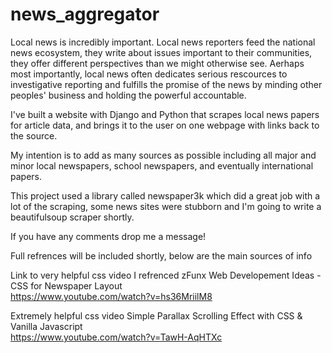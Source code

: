 # news_aggregator
Local news is incredibly important. Local news reporters feed the national news ecosystem, they write about issues important to their communities, they offer different perspectives 
than we might otherwise see. Aerhaps most importantly, local news often dedicates serious rescources to investigative reporting and fulfills the promise of the news by minding other
peoples' business and holding the powerful accountable.

I've built a website with Django and Python that scrapes local news papers for article data, and brings it to the user on one webpage with links back to the source.

My intention is to add as many sources as possible including all major and minor local newspapers, school newspapers, and eventually international papers.

This project used a library called newspaper3k which did a great job with a lot of the scraping, some news sites were stubborn and I'm going to write a beautifulsoup scraper shortly.

If you have any comments drop me a message!


Full refrences will be included shortly, below are the main sources of info

Link to very helpful css video I refrenced 
zFunx Web Developement Ideas - CSS for Newspaper Layout <br />
https://www.youtube.com/watch?v=hs36MriilM8

Extremely helpful css video
Simple Parallax Scrolling Effect with CSS & Vanilla Javascript <br />
https://www.youtube.com/watch?v=TawH-AqHTXc
